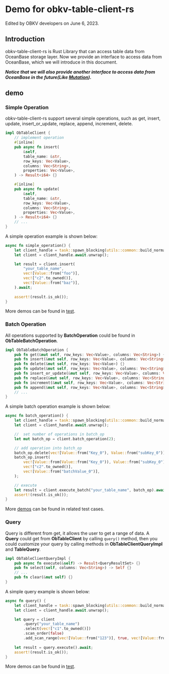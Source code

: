 # Demo for obkv-table-client-rs
Edited by OBKV developers on June 6, 2023.

## Introduction
obkv-table-client-rs is Rust Library that can access table data from OceanBase storage layer.
Now we provide an interface to access data from OceanBase, which we will introduce in this document.

***Notice that we will also provide another interface to access data from OceanBase in the future(Like [Mutation](https://github.com/oceanbase/obkv-table-client-java/tree/master/example/simple-mutation)).***

## demo

### Simple Operation
obkv-table-client-rs support several simple operations, such as get, insert, update, insert_or_update, replace, append, increment, delete.

```rust Table and ObTableClient
impl ObTableClient {
    // implement operation
    #[inline]
    pub async fn insert(
        &self,
        table_name: &str,
        row_keys: Vec<Value>,
        columns: Vec<String>,
        properties: Vec<Value>,
    ) -> Result<i64> {}

    #[inline]
    pub async fn update(
        &self,
        table_name: &str,
        row_keys: Vec<Value>,
        columns: Vec<String>,
        properties: Vec<Value>,
    ) -> Result<i64> {}
    // ...
}
```

A simple operation example is shown below:
```rust simple operation example
async fn simple_operation() {
    let client_handle = task::spawn_blocking(utils::common::build_normal_client);
    let client = client_handle.await.unwrap();

    let result = client.insert(
        "your_table_name",
        vec![Value::from("foo")],
        vec!["c2".to_owned()],
        vec![Value::from("baz")],
    ).await;
    
    assert!(result.is_ok());
}
```
More demos can be found in [test](https://github.com/oceanbase/obkv-table-client-rs/blob/main/tests/test_table_client_base.rs).

### Batch Operation
All operations supported by **BatchOperation** could be found in **ObTableBatchOperation**.
```rust ObTableBatchOperation
impl ObTableBatchOperation {
    pub fn get(&mut self, row_keys: Vec<Value>, columns: Vec<String>) {}
    pub fn insert(&mut self, row_keys: Vec<Value>, columns: Vec<String>, properties: Vec<Value>) {}
    pub fn delete(&mut self, row_keys: Vec<Value>) {}
    pub fn update(&mut self, row_keys: Vec<Value>, columns: Vec<String>, properties: Vec<Value>) {}
    pub fn insert_or_update(&mut self, row_keys: Vec<Value>, columns: Vec<String>, properties: Vec<Value>) {}
    pub fn replace(&mut self, row_keys: Vec<Value>, columns: Vec<String>, properties: Vec<Value>) {}
    pub fn increment(&mut self, row_keys: Vec<Value>, columns: Vec<String>, properties: Vec<Value>) {}
    pub fn append(&mut self, row_keys: Vec<Value>, columns: Vec<String>, properties: Vec<Value>) {}
    // ...
}
```
A simple batch operation example is shown below:
```rust batch operation example
async fn batch_operation() {
    let client_handle = task::spawn_blocking(utils::common::build_normal_client);
    let client = client_handle.await.unwrap();

    //  set number of operations in batch_op
    let mut batch_op = client.batch_operation(2);

    // add operation into batch_op
    batch_op.delete(vec![Value::from("Key_0"), Value::from("subKey_0")]);
    batch_op.insert(
        vec![Value::from(Value::from("Key_0")), Value::from("subKey_0")],
        vec!["c2".to_owned()],
        vec![Value::from("batchValue_0")],
    );

    // execute
    let result = client.execute_batch("your_table_name", batch_op).await;
    assert!(result.is_ok());
}
```
More [demos](https://github.com/oceanbase/obkv-table-client-rs/blob/main/tests/test_table_client_key.rs) can be found in related test cases.

### Query
Query is different from get, it allows the user to get a range of data.
A **Query** could get from **ObTableClient** by calling ```query()``` method, then you could customize your query by calling methods in **ObTableClientQueryImpl** and **TableQuery**.
```rust ObTableClientQueryImpll
impl ObTableClientQueryImpl {
    pub async fn execute(&self) -> Result<QueryResultSet> {}
    pub fn select(self, columns: Vec<String>) -> Self {}
    // ...
    pub fn clear(&mut self) {}
}
```
A simple query example is shown below:
```rust query example
async fn query() {
    let client_handle = task::spawn_blocking(utils::common::build_normal_client);
    let client = client_handle.await.unwrap();

    let query = client
        .query("your_table_name")
        .select(vec!["c1".to_owned()])
        .scan_order(false)
        .add_scan_range(vec![Value::from("123")], true, vec![Value::from("567")], true);
    
    let result = query.execute().await;
    assert!(result.is_ok());
}
```
More demos can be found in [test](https://github.com/oceanbase/obkv-table-client-rs/blob/main/tests/test_table_client_base.rs).
